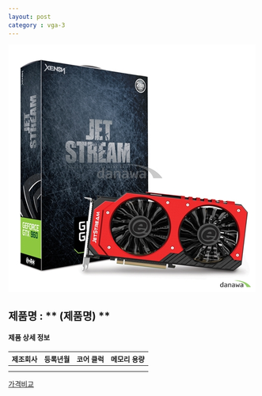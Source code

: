 ```yaml
---
layout: post
category : vga-3
---
```


![alt text](https://github.com/kutchoiwjun92/kutchoiwjun92.github.com/blob/master/image/vga-3.jpg?raw=true)

## 제품명 : ** (제품명)  **

#### 제품 상세 정보


제조회사  |  등록년월  |  코어 클럭  |  메모리 용량  
--------- | ---------- | ----------- | -----------
          |            |             |              
|||


[가격비교](링크)
